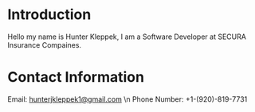 # Introduction
Hello my name is Hunter Kleppek, I am a Software Developer at SECURA Insurance Compaines.

# Contact Information
Email: hunterjkleppek1@gmail.com \n
Phone Number: +1-(920)-819-7731
